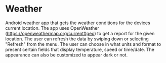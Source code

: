 # Weather
Android weather app that gets the weather conditions for the devices current location.
The app uses OpenWeather (https://openweathermap.org/current#geo) to get a report for the given location.
The user can refresh the data by swiping down or selecting "Refresh" from the menu.
The user can choose in what units and format to present certain fields that display temperature, speed or time/date.
The appearance can also be customized to appear dark or not.